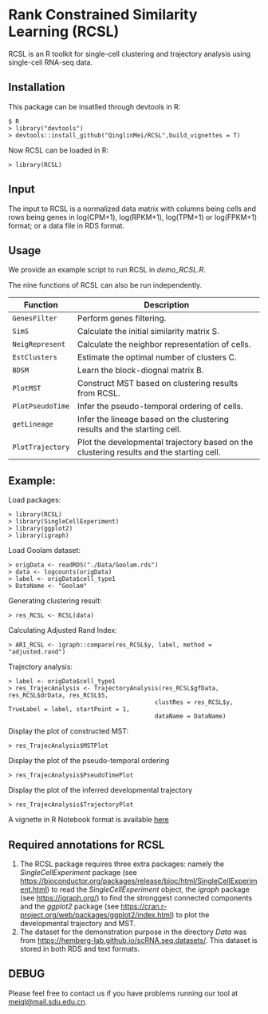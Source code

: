 # Rank Constrained Similarity Learning (RCSL)
RCSL is an R toolkit for single-cell clustering and trajectory analysis using single-cell RNA-seq data.

## Installation
This package can be insatlled through devtools in R:
```{r}
$ R
> library("devtools")
> devtools::install_github("QinglinMei/RCSL",build_vignettes = T)
```
Now RCSL can be loaded in R:
```{r}
> library(RCSL)
```
## Input

The input to RCSL is a normalized data matrix with columns being cells and rows being genes in log(CPM+1), log(RPKM+1), log(TPM+1) or log(FPKM+1) format; or a data file in RDS format.

## Usage

We provide an example script to run RCSL in *demo_RCSL.R*. 

The nine functions of RCSL can also be run independently.

Function | Description
-----------|----------
`GenesFilter` | Perform genes filtering.
`SimS` | Calculate the initial similarity matrix S.
`NeigRepresent` | Calculate the neighbor representation of cells.
`EstClusters` | Estimate the optimal number of clusters C.
`BDSM` | Learn the block-diognal matrix B.
`PlotMST` | Construct MST based on clustering results from RCSL.
`PlotPseudoTime` | Infer the pseudo-temporal ordering of cells.
`getLineage` | Infer the lineage based on the clustering results and the starting cell.
`PlotTrajectory` | Plot the developmental trajectory based on the clustering results and the starting cell.

## Example:

Load packages:
```{r}
> library(RCSL)
> library(SingleCellExperiment)
> library(ggplot2)
> library(igraph)
```
Load Goolam dataset:
```{r}
> origData <- readRDS("./Data/Goolam.rds")
> data <- logcounts(origData)
> label <- origData$cell_type1
> DataName <- "Goolam"
```
Generating clustering result:
```{r}
> res_RCSL <- RCSL(data)
```
Calculating Adjusted Rand Index:
```{r}
> ARI_RCSL <- igraph::compare(res_RCSL$y, label, method = "adjusted.rand")
```
Trajectory analysis:
```{r}
> label <- origData$cell_type1
> res_TrajecAnalysis <- TrajectoryAnalysis(res_RCSL$gfData, res_RCSL$drData, res_RCSL$S,
                                         clustRes = res_RCSL$y, TrueLabel = label, startPoint = 1,
                                         dataName = DataName)
```
Display the plot of constructed MST: 
```{r}
> res_TrajecAnalysis$MSTPlot
```
Display the plot of the pseudo-temporal ordering 
```{r}
> res_TrajecAnalysis$PseudoTimePlot
```
Display the plot of the inferred developmental trajectory
```{r}
> res_TrajecAnalysis$TrajectoryPlot
```
A vignette in R Notebook format is available [here](https://github.com/QinglinMei/RCSL/blob/master/vignettes/RCSL-vignette.Rmd)

## Required annotations for RCSL

1) The RCSL package requires three extra packages: namely the *SingleCellExperiment* package (see https://bioconductor.org/packages/release/bioc/html/SingleCellExperiment.html) to read the *SingleCellExperiment* object, the *igraph* package (see https://igraph.org/) to find the stronggest connected components and the *ggplot2* package (see https://cran.r-project.org/web/packages/ggplot2/index.html) to plot the developmental trajectory and MST.
2) The dataset for the demonstration purpose in the directory *Data* was from https://hemberg-lab.github.io/scRNA.seq.datasets/. This dataset is stored in both RDS and text formats.


## DEBUG

Please feel free to contact us if you have problems running our tool at meiql@mail.sdu.edu.cn.




